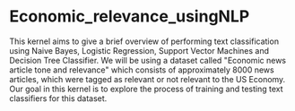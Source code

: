 # Economic_relevance_usingNLP

This kernel aims to give a brief overview of performing text classification using Naive Bayes, Logistic Regression, Support Vector Machines and Decision Tree Classifier. We will be using a dataset called "Economic news article tone and relevance" which consists of approximately 8000 news articles, which were tagged as relevant or not relevant to the US Economy. Our goal in this kernel is to explore the process of training and testing text classifiers for this dataset.
